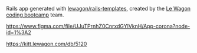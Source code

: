 Rails app generated with [lewagon/rails-templates](https://github.com/lewagon/rails-templates), created by the [Le Wagon coding bootcamp](https://www.lewagon.com) team.


https://www.figma.com/file/UJuTPrnhZ0CnrxdGYlVknH/App-corona?node-id=1%3A2

https://kitt.lewagon.com/db/5120
